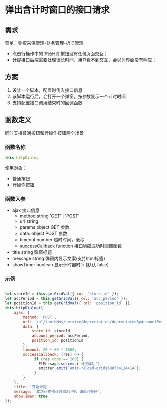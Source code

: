 # 弹出含计时窗口的接口请求

## 需求

菜单：物资采供管理-财务管理-折旧管理

- 点击行操作中的 `开始计提` 按钮没有任何页面交互；
- 计提接口后端需要处理很长时间，用户看不到交互，会以为界面没有响应；

## 方案

1. 设计一个脚本，配置时传入接口信息
1. 该脚本运行后，会打开一个弹窗，按参数显示一个计时时间
1. 支持配置接口调用结束时的回调函数

## 函数定义

同时支持普通按钮和行操作按钮两个场景

### 函数名称

```javascript
this.httpDialog
```

使用对象：
- 普通按钮
- 行操作按钮

### 函数入参

- ajax 接口信息
    - method string 'GET' | 'POST'
    - url string
    - params object GET 参数
    - data: object  POST 参数
    - timeout number 超时时间，毫秒
    - successCallback function 接口响应成功时回调函数
- title string 弹窗标题
- message string 弹窗内显示文案(支持html标签)
- showTimer boolean 显示计时器时间 (默认 false)



### 示例

```javascript

let storeId = this.getGridVal({ col: 'store_id' });
let accPeriod = this.getGridVal({ col: 'acc_period' });
let positionId = this.getGridVal({ col: 'position_id' });
this.httpDialog({
    ajax: {
        method: 'POST',
        url: '/a1/thothMms/service/depreciation/depreciatedByAccountPeriod',
        data: {
            store_id: storeId,
            account_period: accPeriod,
            position_id: positionId
        },
        timeout: 20 * 60 * 1000,
        successCallback: (res) => {
             if (res.code == 200) {
               ElMessage.success('计提成功');
               emitter.emit(`emit-reload-grid1688734124414`);
             }
        }
    },
    title: '开始计提',
    message: '本次计提预计时间2分钟，请耐心等待',
    showTimer: true
});

```